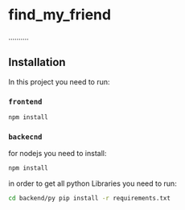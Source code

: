 # find_my_friend
..........

## Installation

In this project you need to run:

### `frontend`
```bash
npm install
```

### `backecnd`
for nodejs you need to install:
```bash
npm install
```
in order to get all python Libraries you need to run:
```bash
cd backend/py pip install -r requirements.txt
```


